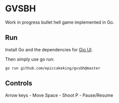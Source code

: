 # GVSBH

Work in progress bullet hell game implemented in Go.

## Run

Install Go and the dependencies for [Gio UI](https://gioui.org/doc/install).

Then simply use go run:
```
go run github.com/epiccakeking/gvsbh@master
```

## Controls

Arrow keys - Move
Space - Shoot
P - Pause/Resume